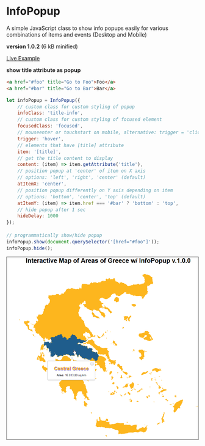 # InfoPopup

A simple JavaScript class to show info popups easily for various combinations of items and events (Desktop and Mobile)

**version 1.0.2** (6 kB minified)


[Live Example](https://foo123.github.io/examples/infopopup/)


**show title attribute as popup**

```html
<a href="#foo" title="Go to Foo">Foo</a>
<a href="#bar" title="Go to Bar">Bar</a>
```

```javascript
let infoPopup = InfoPopup({
    // custom class for custom styling of popup
    infoClass: 'title-info',
    // custom class for custom styling of focused element
    focusedClass: 'focused',
    // mouseenter or touchstart on mobile, alternative: trigger = 'click'
    trigger: 'hover',
    // elements that have [title] attribute
    item: '[title]',
    // get the title content to display
    content: (item) => item.getAttribute('title'),
    // position popup at 'center' of item on X axis
    // options: 'left', 'right', 'center' (default)
    atItemX: 'center',
    // position popup differently on Y axis depending on item
    // options: 'bottom', 'center', 'top' (default)
    atItemY: (item) => item.href === '#bar' ? 'bottom' : 'top',
    // hide popup after 1 sec
    hideDelay: 1000
});

// programmatically show/hide popup
infoPopup.show(document.querySelector('[href="#foo"]'));
infoPopup.hide();
```

[![interactive map with InfoPopup](/screenshot.png)](https://foo123.github.io/examples/infopopup/)
